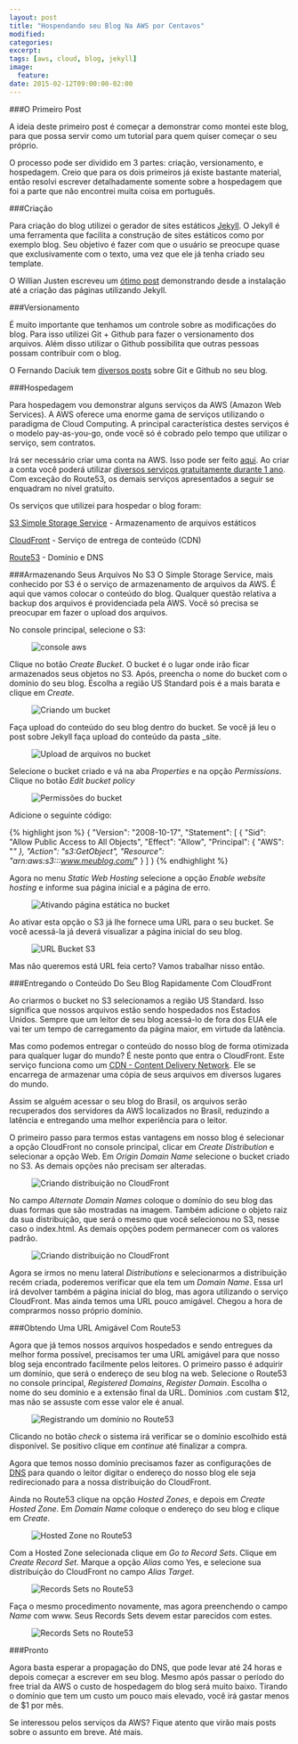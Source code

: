 ```yaml
---
layout: post
title: "Hospendando seu Blog Na AWS por Centavos"
modified:
categories: 
excerpt:
tags: [aws, cloud, blog, jekyll]
image:
  feature:
date: 2015-02-12T09:00:00-02:00
---
```


###O Primeiro Post

A ideia deste primeiro post é começar a demonstrar como montei este blog, para que possa servir como um tutorial para quem quiser começar o seu próprio.

O processo pode ser dividido em 3 partes: criação, versionamento, e hospedagem. Creio que para os dois primeiros já existe bastante material, então resolvi escrever detalhadamente somente sobre a hospedagem que foi a parte que não encontrei muita coisa em português. 

###Criação 

Para criação do blog utilizei o gerador de sites estáticos [Jekyll](http://jekyllrb.com/). O Jekyll é uma ferramenta que facilita a construção de sites estáticos como por exemplo blog. Seu objetivo é fazer com que o usuário se preocupe quase que exclusivamente com o texto, uma vez que ele já tenha criado seu template.

O Willian Justen escreveu um [ótimo post](http://willianjusten.com.br/perguntas-e-respostas-jekyll/) demonstrando desde a instalação até a criação das páginas utilizando Jekyll.

###Versionamento 

É muito importante que tenhamos um controle sobre as modificações do blog. Para isso utilizei Git + Github para fazer o versionamento dos arquivos. Além disso utilizar o Github possibilita que outras pessoas possam contribuir com o blog.

O Fernando Daciuk tem [diversos posts](http://blog.da2k.com.br/2014/01/19/manter-repositorio-github-forkado-sincronizado-com-o-original/) sobre Git e Github no seu blog. 


###Hospedagem

Para hospedagem vou demonstrar alguns serviços da AWS (Amazon Web Services). A AWS oferece uma enorme gama de serviços utilizando o paradigma de Cloud Computing. A principal característica destes serviços é o modelo pay-as-you-go, onde você só é cobrado pelo tempo que utilizar o serviço, sem contratos.

Irá ser necessário criar uma conta na AWS. Isso pode ser feito [aqui](http://aws.amazon.com/pt/). Ao criar a conta você poderá utilizar [diversos serviços gratuitamente durante 1 ano](http://aws.amazon.com/pt/free/). Com exceção do Route53, os demais serviços apresentados a seguir se enquadram no nível gratuito.

Os serviços que utilizei para hospedar o blog foram: 

[S3 Simple Storage Service](http://aws.amazon.com/pt/s3/) - Armazenamento de arquivos estáticos


[CloudFront](http://aws.amazon.com/pt/cloudfront/) - Serviço de entrega de conteúdo (CDN)


[Route53](http://aws.amazon.com/pt/route53/) - Domínio e DNS


###Armazenando Seus Arquivos No S3
O Simple Storage Service, mais conhecido por S3 é o serviço de armazenamento de arquivos da AWS. É aqui que vamos colocar o conteúdo do blog. Qualquer questão relativa a backup dos arquivos é providenciada pela AWS. Você só precisa se preocupar em fazer o upload dos arquivos. 

No console principal, selecione o S3:

<figure>
	<img src="/images/2015-02-10-hospedando-seu-blog-na-aws-por-centavos/1.png" alt="console aws">
</figure>

Clique no botão *Create Bucket*. O bucket é o lugar onde irão ficar armazenados seus objetos no S3. Após, preencha o nome do bucket com o domínio do seu blog. Escolha a região US Standard pois é a mais barata e clique em *Create*.

<figure>
	<img src="/images/2015-02-10-hospedando-seu-blog-na-aws-por-centavos/2.png" alt="Criando um bucket">
</figure>

Faça upload do conteúdo do seu blog dentro do bucket. Se você já leu o post sobre Jekyll faça upload do conteúdo da pasta _site.

<figure>
	<img src="/images/2015-02-10-hospedando-seu-blog-na-aws-por-centavos/3.png" alt="Upload de arquivos no bucket">
</figure>

Selecione o bucket criado e vá na aba *Properties* e na opção *Permissions*. Clique no botão *Edit bucket policy*

<figure>
	<img src="/images/2015-02-10-hospedando-seu-blog-na-aws-por-centavos/4.png" alt="Permissões do bucket">
</figure>

Adicione o seguinte código:

{% highlight json %}
{
	"Version": "2008-10-17",
	"Statement": [
		{
			"Sid": "Allow Public Access to All Objects",
			"Effect": "Allow",
			"Principal": {
				"AWS": "*"
			},
			"Action": "s3:GetObject",
			"Resource": "arn:aws:s3:::www.meublog.com/*"
		}
	]
}
{% endhighlight %}

Agora no menu *Static Web Hosting* selecione a opção *Enable website hosting* e informe sua página inicial e a página de erro.

<figure>
	<img src="/images/2015-02-10-hospedando-seu-blog-na-aws-por-centavos/5.png" alt="Ativando página estática no bucket">
</figure>

Ao ativar esta opção o S3 já lhe fornece uma URL para o seu bucket. Se você acessá-la já deverá visualizar a página inicial do seu blog.

<figure>
	<img src="/images/2015-02-10-hospedando-seu-blog-na-aws-por-centavos/6.png" alt="URL Bucket S3">
</figure>

Mas não queremos está URL feia certo? Vamos trabalhar nisso então.

###Entregando o Conteúdo Do Seu Blog Rapidamente Com CloudFront

Ao criarmos o bucket no S3 selecionamos a região US Standard. Isso significa que nossos arquivos estão sendo hospedados nos Estados Unidos. Sempre que um leitor de seu blog acessá-lo de fora dos EUA ele vai ter um tempo de carregamento da página maior, em virtude da latência. 

Mas como podemos entregar o conteúdo do nosso blog de forma otimizada para qualquer lugar do mundo? É neste ponto que entra o CloudFront. Este serviço funciona como um [CDN - Content Delivery Network](http://www.wikiwand.com/pt/Content_Delivery_Network). Ele se encarrega de armazenar uma cópia de seus arquivos em diversos lugares do mundo. 

Assim se alguém acessar o seu blog do Brasil, os arquivos serão recuperados dos servidores da AWS localizados no Brasil, reduzindo a latência e entregando uma melhor experiência para o leitor.

O primeiro passo para termos estas vantagens em nosso blog é selecionar a opção CloudFront no console principal, clicar em *Create Distribution* e selecionar a opção Web. Em *Origin Domain Name* selecione o bucket criado no S3. As demais opções não precisam ser alteradas.

<figure>
	<img src="/images/2015-02-10-hospedando-seu-blog-na-aws-por-centavos/7.png" alt="Criando distribuição no CloudFront">
</figure>

No campo *Alternate Domain Names* coloque o domínio do seu blog das duas formas que são mostradas na imagem. Também adicione o objeto raiz da sua distribuição, que será o mesmo que você selecionou no S3, nesse caso o index.html. As demais opções podem permanecer com os valores padrão.

<figure>
	<img src="/images/2015-02-10-hospedando-seu-blog-na-aws-por-centavos/8.png" alt="Criando distribuição no CloudFront">
</figure>

Agora se irmos no menu lateral *Distributions* e selecionarmos a distribuição recém criada, poderemos verificar que ela tem um *Domain Name*. Essa url irá devolver também a página inicial do blog, mas agora utilizando o serviço CloudFront. Mas ainda temos uma URL pouco amigável. Chegou a hora de comprarmos nosso próprio domínio.

###Obtendo Uma URL Amigável Com Route53

Agora que já temos nossos arquivos hospedados e sendo entregues da melhor forma possível, precisamos ter uma URL amigável para que nosso blog seja encontrado facilmente pelos leitores. O primeiro passo é adquirir um domínio, que será o endereço de seu blog na web. Selecione o Route53 no console principal, *Registered Domains*, *Register Domain*. Escolha o nome do seu domínio e a extensão final da URL. Domínios .com custam $12, mas não se assuste com esse valor ele é anual. 

<figure>
	<img src="/images/2015-02-10-hospedando-seu-blog-na-aws-por-centavos/9.png" alt="Registrando um domínio no Route53">
</figure>

Clicando no botão *check* o sistema irá verificar se o domínio escolhido está disponível. Se positivo clique em *continue* até finalizar a compra.

Agora que temos nosso domínio precisamos fazer as configurações de [DNS](http://www.wikiwand.com/pt/Domain_Name_System) para quando o leitor digitar o endereço do nosso blog ele seja redirecionado para a nossa distribuição do CloudFront.

Ainda no Route53 clique na opção *Hosted Zones*, e depois em *Create Hosted Zone*. Em *Domain Name* coloque o endereço do seu blog e clique em *Create*.

<figure>
	<img src="/images/2015-02-10-hospedando-seu-blog-na-aws-por-centavos/10.png" alt="Hosted Zone no Route53">
</figure>

Com a Hosted Zone selecionada clique em *Go to Record Sets*. Clique em *Create Record Set*. Marque a opção *Alias* como Yes, e selecione sua distribuição do CloudFront no campo *Alias Target*.

<figure>
	<img src="/images/2015-02-10-hospedando-seu-blog-na-aws-por-centavos/11.png" alt="Records Sets no Route53">
</figure>

Faça o mesmo procedimento novamente, mas agora preenchendo o campo *Name* com www. Seus Records Sets devem estar parecidos com estes.

<figure>
	<img src="/images/2015-02-10-hospedando-seu-blog-na-aws-por-centavos/12.png" alt="Records Sets no Route53">
</figure>

###Pronto

Agora basta esperar a propagação do DNS, que pode levar até 24 horas e depois começar a escrever em seu blog. Mesmo após passar o período do free trial da AWS o custo de hospedagem do blog será muito baixo. Tirando o domínio que tem um custo um pouco mais elevado, você irá gastar menos de $1 por mês. 

Se interessou pelos serviços da AWS? Fique atento que virão mais posts sobre o assunto em breve. Até mais.
